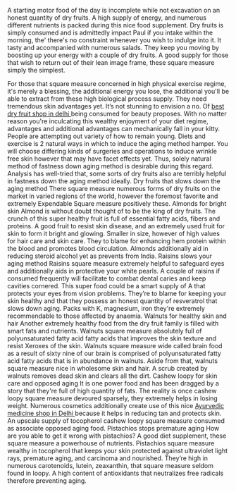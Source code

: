 A starting motor food of the day is incomplete while not excavation on an honest quantity of dry fruits. A high supply of energy, and numerous different nutrients is packed during this nice food supplement. Dry fruits is simply consumed and is admittedly impact Paul if you intake within the morning, the' there's no constraint whenever you wish to indulge into it. It tasty and accompanied with numerous salads. They keep you moving by boosting up your energy with a couple of dry fruits. A good supply for those that wish to return out of their lean image frame, these square measure simply the simplest. 

For those that square measure concerned in high physical exercise regime, it's merely a blessing, the additional energy you lose, the additional you'll be able to extract from these high biological process supply. They need tremendous skin advantages yet. It’s not stunning to envision a no. Of <a href="http://www.bhagtadihatti.com/">best dry fruit shop in delhi </a>being consumed for beauty proposes. With no matter reason you're inculcating this wealthy enjoyment of your diet regime, advantages and additional advantages can mechanically fall in your kitty.
People are attempting out variety of how to remain young. Diets and exercise is 2 natural ways in which to induce the aging method hamper. You will choose differing kinds of surgeries and operations to induce wrinkle free skin however that may have facet effects yet. Thus, solely natural method of fastness down aging method is desirable during this regard. Analysis has well-tried that, some sorts of dry fruits also are terribly helpful in fastness down the aging method ideally.
Dry fruits that slows down the aging method
There square measure numerous forms of dry fruits on the market in varied regions of the world, however the foremost favorite and extremely Expendable Square measure positively these.
Almonds for bright skin
Almond is without doubt thought of to be the king of dry fruits. The crunch of this super healthy fruit is full of essential fatty acids, fibers and proteins. A good fruit to resist skin disease, and an extremely used fruit for skin to form it bright and glowing. Smaller in size, however of high values for hair care and skin care. They to blame for enhancing hem protein within the blood and promotes blood circulation. Almonds additionally aid in reducing steroid alcohol yet as prevents from India.
Raisins slows your aging method
Raisins square measure extremely helpful to safeguard eyes and additionally aids in protective your white pearls. A couple of raisins if consumed frequently will facilitate to combat dental caries and keep cavities cornered. This super food could be a smart supply of A that protects your eyes from vision problems. They’re to blame for keeping your skin healthy and that they possess an honest quantity of resveratrol that slows down aging. Packs with K, magnesium, iron they're extremely recommendable to those affected by anaemia.
Walnuts for healthy skin and hair
Another extremely healthy food from the dry fruit family is filled with smart fats and nutrients. Walnuts square measure absolutely full of polyunsaturated fatty acid fatty acids that improves the skin texture and resist Xeroxes of the skin. Walnuts square measure wide called brain food as a result of sixty nine of our brain is comprised of polyunsaturated fatty acid fatty acids that is in abundance in walnuts. Aside from that, walnuts square measure nice in wholesome skin and hair. A scrub created by walnuts removes dead skin and clears all the dirt.
Cashew loopy for skin care and opposed aging
It is one power food and has been dragged by a story that they're full of high quantity of fats. The reality is once cashew loopy square measure devoured sparsely, they extremely helps in losing weight. Numerous cosmetics additionally create use of this nice <a href="http://www.bhagtadihatti.com/ayurvedic.php"> Ayurvedic medicine shop in Delhi </a> because it helps in reducing tan and protects skin. An upscale supply of tocopherol cashew loopy square measure consumed as associate opposed aging food.
Pistachios stops premature aging
How are you able to get it wrong with pistachios? A good diet supplement, these square measure a powerhouse of nutrients. Pistachios square measure wealthy in tocopherol that keeps your skin protected against ultraviolet light rays, premature aging, and carcinoma and nourished. They’re high in numerous carotenoids, lutein, zeaxanthin, that square measure seldom found in loopy. A high content of antioxidants that neutralizes free radicals therefore preventing aging.





